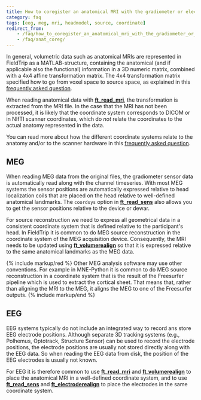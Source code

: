 ```yaml
---
title: How to coregister an anatomical MRI with the gradiometer or electrode positions?
category: faq
tags: [eeg, meg, mri, headmodel, source, coordinate]
redirect_from:
    - /faq/how_to_coregister_an_anatomical_mri_with_the_gradiometer_or_electrode_positions/
    - /faq/anat_coreg/
---
```


In general, volumetric data such as anatomical MRIs are represented in FieldTrip as a MATLAB-structure, containing the anatomical (and if applicable also the functional) information in a 3D numeric matrix, combined with a 4x4 affine transformation matrix. The 4x4 transformation matrix specified how to go from voxel space to source space, as explained in this [frequently asked question](/faq/source/homogenous).

When reading anatomical data with **[ft_read_mri](/reference/fileio/ft_read_mri)**, the transformation is extracted from the MRI file. In the case that the MRI has not been processed, it is likely that the coordinate system corresponds to DICOM or in NIfTI scanner coordinates, which do _not_ relate the coordinates to the actual anatomy represented in the data.

You can read more about how the different coordinate systems relate to the anatomy and/or to the scanner hardware in this [frequently asked question](/faq/source/coordsys).

## MEG

When reading MEG data from the original files, the gradiometer sensor data is automatically read along with the channel timeseries. With most MEG systems the sensor positions are automatically expressed relative to head localization coils that are placed on the head relative to well-defined anatomical landmarks. The `coordsys` option in **[ft_read_sens](/reference/fileio/ft_read_sens)** also allows you to get the sensor positions relative to the device or dewar.

For source reconstruction we need to express all geometrical data in a consistent coordinate system that is defined relative to the participant's head. In FieldTrip it is common to do MEG source reconstruction in the coordinate system of the MEG acquisition device. Consequently, the MRI needs to be updated using **[ft_volumerealign](/reference/ft_volumerealign)** so that it is expressed relative to the same anatomical landmarks as the MEG data.

{% include markup/red %}
Other MEG analysis software may use other conventions. For example in MNE-Python it is common to do MEG source reconstruction in a coordinate system that is the result of the Freesurfer pipeline which is used to extract the cortical sheet. That means that, rather than aligning the MRI to the MEG, it aligns the MEG to one of the Freesurfer outputs.
{% include markup/end %}

## EEG

EEG systems typically do not include an integrated way to record ans store EEG electrode positions. Although separate 3D tracking systems (e.g., Polhemus, Optotrack, Structure Sensor) can be used to record the electrode positions, the electrode positions are usually not stored directly along with the EEG data. So when reading the EEG data from disk, the position of the EEG electrodes is usually not known.

For EEG it is therefore common to use **[ft_read_mri](/reference/fileio/ft_read_mri)** and **[ft_volumerealign](/reference/ft_volumerealign)** to place the anatomical  MRI in a well-defined coordinate system, and to use **[ft_read_sens](/reference/fileio/ft_read_sens)** and **[ft_electroderealign](/reference/ft_electroderealign)** to place the electrodes in the same coordinate system.
